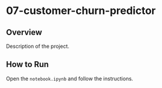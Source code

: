 # 07-customer-churn-predictor
## Overview
Description of the project.
## How to Run
Open the `notebook.ipynb` and follow the instructions.
